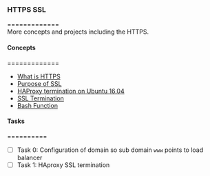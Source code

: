### HTTPS SSL    
=============     
More concepts and projects including the HTTPS.     

#### Concepts    
=============          
* [What is HTTPS](https://www.instantssl.com/http-vs-https)   
* [Purpose of SSL](https://www.sslshopper.com/why-ssl-the-purpose-of-using-ssl-certificates.html)   
* [HAProxy termination on Ubuntu 16.04](https://devops.ionos.com/tutorials/install-and-configure-haproxy-load-balancer-on-ubuntu-1604/)    
* [SSL Termination](https://en.wikipedia.org/wiki/TLS_termination_proxy)    
* [Bash Function](https://tldp.org/LDP/abs/html/complexfunct.html)    

#### Tasks    
==========     
* [ ] Task 0: Configuration of domain so sub domain `www` points to load balancer     
* [ ] Task 1: HAproxy SSL termination     
